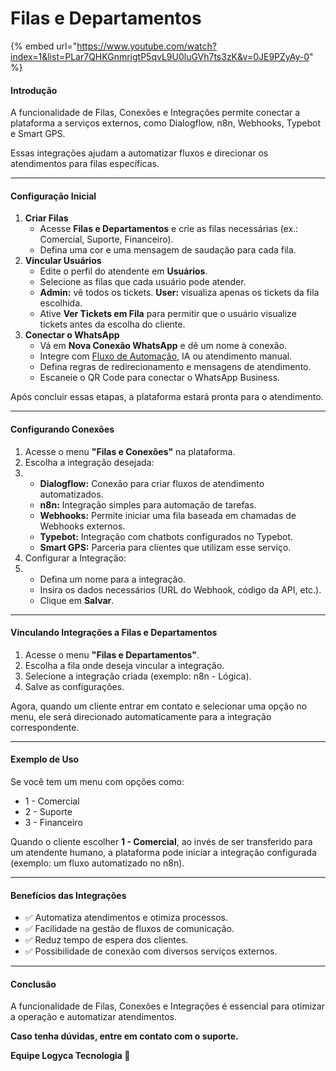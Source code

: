 # Filas e Departamentos

{% embed url="https://www.youtube.com/watch?index=1&list=PLar7QHKGnmrigtP5qvL9U0luGVh7ts3zK&v=0JE9PZyAy-0" %}

#### Introdução

A funcionalidade de Filas, Conexões e Integrações permite conectar a plataforma a serviços externos, como Dialogflow, n8n, Webhooks, Typebot e Smart GPS.

Essas integrações ajudam a automatizar fluxos e direcionar os atendimentos para filas específicas.

***

#### Configuração Inicial

1. **Criar Filas**
   * Acesse **Filas e Departamentos** e crie as filas necessárias (ex.: Comercial, Suporte, Financeiro).
   * Defina uma cor e uma mensagem de saudação para cada fila.
2. **Vincular Usuários**
   * Edite o perfil do atendente em **Usuários**.
   * Selecione as filas que cada usuário pode atender.
   * **Admin:** vê todos os tickets. **User:** visualiza apenas os tickets da fila escolhida.
   * Ative **Ver Tickets em Fila** para permitir que o usuário visualize tickets antes da escolha do cliente.
3. **Conectar o WhatsApp**
   * Vá em **Nova Conexão WhatsApp** e dê um nome à conexão.
   * Integre com [Fluxo de Automação](../fluxo/documentacao-de-suporte-fluxo-de-automacao-de-atendimento.md), IA ou atendimento manual.
   * Defina regras de redirecionamento e mensagens de atendimento.
   * Escaneie o QR Code para conectar o WhatsApp Business.

Após concluir essas etapas, a plataforma estará pronta para o atendimento.

***

#### Configurando Conexões

1. Acesse o menu **"Filas e Conexões"** na plataforma.
2. Escolha a integração desejada:
3.
   * **Dialogflow:** Conexão para criar fluxos de atendimento automatizados.
   * **n8n:** Integração simples para automação de tarefas.
   * **Webhooks:** Permite iniciar uma fila baseada em chamadas de Webhooks externos.
   * **Typebot:** Integração com chatbots configurados no Typebot.
   * **Smart GPS:** Parceria para clientes que utilizam esse serviço.
4. Configurar a Integração:
5.
   * Defina um nome para a integração.
   * Insira os dados necessários (URL do Webhook, código da API, etc.).
   * Clique em **Salvar**.

***

#### Vinculando Integrações a Filas e Departamentos

1. Acesse o menu **"Filas e Departamentos"**.
2. Escolha a fila onde deseja vincular a integração.
3. Selecione a integração criada (exemplo: n8n - Lógica).
4. Salve as configurações.

Agora, quando um cliente entrar em contato e selecionar uma opção no menu, ele será direcionado automaticamente para a integração correspondente.

***

#### Exemplo de Uso

Se você tem um menu com opções como:

* 1 - Comercial
* 2 - Suporte
* 3 - Financeiro

Quando o cliente escolher **1 - Comercial**, ao invés de ser transferido para um atendente humano, a plataforma pode iniciar a integração configurada (exemplo: um fluxo automatizado no n8n).

***

#### Benefícios das Integrações

* ✅ Automatiza atendimentos e otimiza processos.
* ✅ Facilidade na gestão de fluxos de comunicação.
* ✅ Reduz tempo de espera dos clientes.
* ✅ Possibilidade de conexão com diversos serviços externos.

***

#### Conclusão

A funcionalidade de Filas, Conexões e Integrações é essencial para otimizar a operação e automatizar atendimentos.

**Caso tenha dúvidas, entre em contato com o suporte.**

**Equipe Logyca Tecnologia 🚀**
